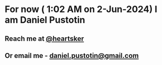 # For now ( 1:02 AM on  2-Jun-2024) I am Daniel Pustotin
## Reach me at [@heartsker](https://t.me/heartsker)
## Or email me - daniel.pustotin@gmail.com
